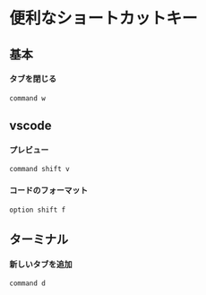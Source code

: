 # 便利なショートカットキー

## 基本
#### タブを閉じる
```
command w
```
## vscode
#### プレビュー
```
command shift v
```
#### コードのフォーマット
```
option shift f
```

## ターミナル
#### 新しいタブを追加
```
command d
```